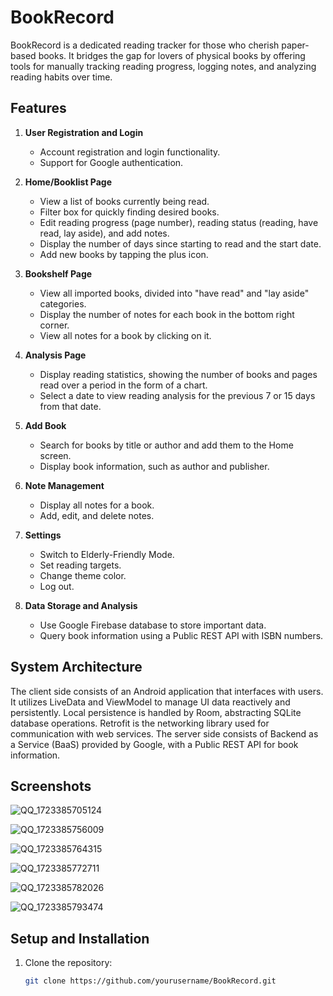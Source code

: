 # BookRecord

BookRecord is a dedicated reading tracker for those who cherish paper-based books. It bridges the gap for lovers of physical books by offering tools for manually tracking reading progress, logging notes, and analyzing reading habits over time.

## Features

1. **User Registration and Login**
   - Account registration and login functionality.
   - Support for Google authentication.

2. **Home/Booklist Page**
   - View a list of books currently being read.
   - Filter box for quickly finding desired books.
   - Edit reading progress (page number), reading status (reading, have read, lay aside), and add notes.
   - Display the number of days since starting to read and the start date.
   - Add new books by tapping the plus icon.

3. **Bookshelf Page**
   - View all imported books, divided into "have read" and "lay aside" categories.
   - Display the number of notes for each book in the bottom right corner.
   - View all notes for a book by clicking on it.

4. **Analysis Page**
   - Display reading statistics, showing the number of books and pages read over a period in the form of a chart.
   - Select a date to view reading analysis for the previous 7 or 15 days from that date.

5. **Add Book**
   - Search for books by title or author and add them to the Home screen.
   - Display book information, such as author and publisher.

6. **Note Management**
   - Display all notes for a book.
   - Add, edit, and delete notes.

7. **Settings**
   - Switch to Elderly-Friendly Mode.
   - Set reading targets.
   - Change theme color.
   - Log out.

8. **Data Storage and Analysis**
   - Use Google Firebase database to store important data.
   - Query book information using a Public REST API with ISBN numbers.

## System Architecture

The client side consists of an Android application that interfaces with users. It utilizes LiveData and ViewModel to manage UI data reactively and persistently. Local persistence is handled by Room, abstracting SQLite database operations. Retrofit is the networking library used for communication with web services. The server side consists of Backend as a Service (BaaS) provided by Google, with a Public REST API for book information.

## Screenshots

![QQ_1723385705124](https://github.com/user-attachments/assets/cb8a66b0-56a7-4194-a7c6-5453fde84624)

![QQ_1723385756009](https://github.com/user-attachments/assets/29a1265f-92bc-41f7-8c8e-d811cf7ee420)

![QQ_1723385764315](https://github.com/user-attachments/assets/493ac4be-2297-4829-9fb4-0dffe8280143)

![QQ_1723385772711](https://github.com/user-attachments/assets/88b8b4a6-ec18-487f-9b3b-127f8d805706)

![QQ_1723385782026](https://github.com/user-attachments/assets/2ba406a2-6684-464a-9bb8-7b3445ef2e30)

![QQ_1723385793474](https://github.com/user-attachments/assets/be94343b-d979-43dd-a11d-eb65f0deb227)

## Setup and Installation

1. Clone the repository:
   ```bash
   git clone https://github.com/yourusername/BookRecord.git
